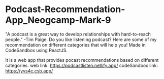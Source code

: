 # Podcast-Recommendation-App_Neogcamp-Mark-9
"A podcast is a great way to develop relationships with hard-to-reach people." -Tim Paige.
Do you like listening podcast? Here are some of my recommendation on different categories that will help you! Made in CodeSandbox using ReactJS.

It is a web app that provides pocast recommendations based on different categories.
web link: https://podcastlisten.netlify.app/ codeSandbox link: https://yvs4c.csb.app/
